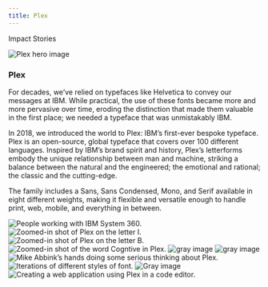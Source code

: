 ```yaml
---
title: Plex
---
```


<back-link to="/impact">Impact Stories</back-link>

<grid classname="background-bleed">
<column lg="16">

![Plex hero image](/images/Impact_1.png)

</column>
</grid>

<grid background="gray-10">
<column md="2" lg="4">

### Plex

</column>

<column md="5" lg="8">

<p size="lg">For decades, we’ve relied on typefaces like Helvetica to convey our messages at IBM. While practical, the use of these fonts became more and more pervasive over time, eroding the distinction that made them valuable in the first place; we needed a typeface that was unmistakably IBM.</p>

<p size="lg">In 2018, we introduced the world to Plex: IBM’s first-ever bespoke typeface. Plex is an open-source, global typeface that covers over 100 different languages. Inspired by IBM’s brand spirit and history, Plex’s letterforms embody the unique relationship between man and machine, striking a balance between the natural and the engineered; the emotional and rational; the classic and the cutting-edge.</p>

<p size="lg">The family includes a Sans, Sans Condensed, Mono, and Serif available in eight different weights, making it flexible and versatile enough to handle print, web, mobile, and everything in between.</p>

<icon name="PlexArrowDown"></icon>

</column>
</grid>

<grid background="gray-10">
<column bleed={true} lg="12" offset_lg="4">

<img alt="People working with IBM System 360." src="images/Impact_2.png">

</column>
<column bleed={true} md="5" lg="8" offset_lg="4">

<img alt="Zoomed-in shot of Plex on the letter I." src="images/Impact_3.png">

</column>
<column bleed={true} md="3" lg="4">

<img alt="Zoomed-in shot of Plex on the letter B." src="images/Impact_4.png">

</column>
<column bleed={true} md="4" lg="6" offset_lg="4">

<img alt="Zoomed-in shot of the word Cogntive in Plex." src="images/Impact_5.png">

</column>
<column bleed={true} md="4" lg="6">

<img alt="gray image" src="images/Impact_6.png">

</column>
<column bleed={true} md="5" lg="8" offset_lg="4">

<img alt="gray image" src="images/Impact_7.png">

</column>
<column bleed={true} md="3" lg="4">

<img alt="Mike Abbink’s hands doing some serious thinking about Plex." src="images/Impact_8.png">

</column>
<column bleed={true} md="3" lg="4" offset_lg="4">

<img alt="Iterations of different styles of font." src="images/Impact_9.png">

</column>
<column bleed={true} md="5" lg="8"">

<img alt="Gray image" src="images/Impact_10.png">

</column>
<column bleed={true} md="5" lg="8" offset_lg="4">

<img alt="Creating a web application using Plex in a code editor." src="images/Impact_11.png">

</column>
</grid>

